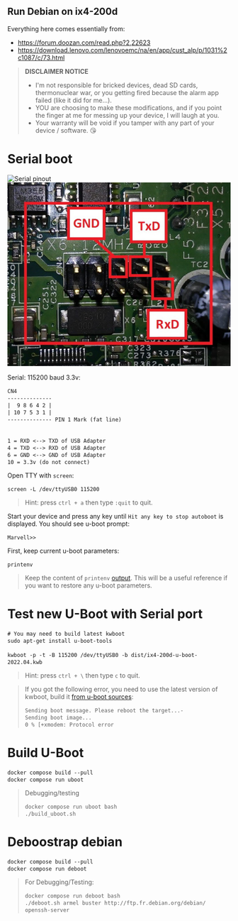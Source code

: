 Run Debian on ix4-200d
----------------------

Everything here comes essentially from:

  - https://forum.doozan.com/read.php?2,22623
  - https://download.lenovo.com/lenovoemc/na/en/app/cust_alp/p/1031%2c1087/c/73.html

> **DISCLAIMER NOTICE**
> * I'm not responsible for bricked devices, dead SD cards, thermonuclear war, or you getting fired because the alarm app failed (like it did for me...).
> * YOU are choosing to make these modifications, and if you point the finger at me for messing up your device, I will laugh at you.
> * Your warranty will be void if you tamper with any part of your device / software.
> 😘


# Serial boot

![Serial pinout](serial.jpg)
![Zoomed serial pinout](zoom-serial.jpg)

Serial: 115200 baud 3.3v:

    CN4
    --------------
    |  9 8 6 4 2 |
    | 10 7 5 3 1 |
    -------------- PIN 1 Mark (fat line)


    1 = RXD <--> TXD of USB Adapter
    4 = TXD <--> RXD of USB Adapter
    6 = GND <--> GND of USB Adapter
    10 = 3.3v (do not connect)

Open TTY with `screen`:

    screen -L /dev/ttyUSB0 115200

> Hint: press `ctrl + a` then type `:quit` to quit.

Start your device and press any key until `Hit any key to stop autoboot` is displayed. You should see u-boot prompt:

    Marvell>>

First, keep current u-boot parameters:

    printenv

> Keep the content of `printenv` [output](stock-firmware/uboot-printenv.txt). This will be a useful reference if you want to restore any u-boot parameters.

# Test new U-Boot with Serial port

    # You may need to build latest kwboot
    sudo apt-get install u-boot-tools

    kwboot -p -t -B 115200 /dev/ttyUSB0 -b dist/ix4-200d-u-boot-2022.04.kwb

> Hint: press `ctrl + \` then type `c` to quit.

> If you got the following error, you need to use the latest version of kwboot, build it [from u-boot sources](u-boot/README.md):
>
>     Sending boot message. Please reboot the target...-
>     Sending boot image...
>     0 % [+xmodem: Protocol error

# Build U-Boot

    docker compose build --pull
    docker compose run uboot

> Debugging/testing
>
>     docker compose run uboot bash
>     ./build_uboot.sh

# Deboostrap debian

    docker compose build --pull
    docker compose run deboot

> For Debugging/Testing:
>
>     docker compose run deboot bash
>     ./deboot.sh armel buster http://ftp.fr.debian.org/debian/ openssh-server

